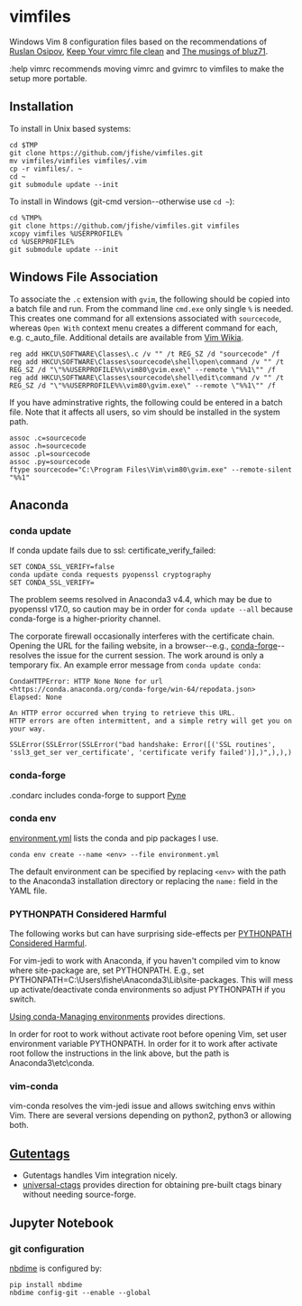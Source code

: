 # vimfiles

Windows Vim 8 configuration files based on the recommendations of [Ruslan Osipov](http://www.rosipov.com/blog/vim-pathogen-and-git-submodules/), [Keep Your vimrc file clean](http://vim.wikia.com/wiki/Keep_your_vimrc_file_clean) and [The musings of bluz71](https://bluz71.github.io/2017/05/15/vim-tips-tricks.html).

:help vimrc recommends moving vimrc and gvimrc to vimfiles to make the setup more portable.

## Installation

To install in Unix based systems:

```
cd $TMP
git clone https://github.com/jfishe/vimfiles.git
mv vimfiles/vimfiles vimfiles/.vim
cp -r vimfiles/. ~
cd ~
git submodule update --init
```

To install in Windows (git-cmd version--otherwise use `cd ~`):

```
cd %TMP%
git clone https://github.com/jfishe/vimfiles.git vimfiles
xcopy vimfiles %USERPROFILE%
cd %USERPROFILE%
git submodule update --init
```

## Windows File Association

To associate the `.c` extension with `gvim`, the following should be copied
into a batch file and run.  From the command line `cmd.exe` only single `%` is
needed. This creates one command for all extensions associated with
`sourcecode`, whereas `Open With` context menu creates a different command for
each, e.g. c_auto_file.  Additional details are available from
[Vim Wikia](http://vim.wikia.com/wiki/Windows_file_associations).

```
reg add HKCU\SOFTWARE\Classes\.c /v "" /t REG_SZ /d "sourcecode" /f
reg add HKCU\SOFTWARE\Classes\sourcecode\shell\open\command /v "" /t REG_SZ /d "\"%%USERPROFILE%%\vim80\gvim.exe\" --remote \"%%1\"" /f
reg add HKCU\SOFTWARE\Classes\sourcecode\shell\edit\command /v "" /t REG_SZ /d "\"%%USERPROFILE%%\vim80\gvim.exe\" --remote \"%%1\"" /f
```

If you have adminstrative rights, the following could be entered in a batch file.  Note that it affects all users, so vim should be installed in the system path.

```
assoc .c=sourcecode
assoc .h=sourcecode
assoc .pl=sourcecode
assoc .py=sourcecode
ftype sourcecode="C:\Program Files\Vim\vim80\gvim.exe" --remote-silent "%%1"
```

## Anaconda

### conda update

If conda update fails due to ssl: certificate_verify_failed:

```DOS
SET CONDA_SSL_VERIFY=false
conda update conda requests pyopenssl cryptography
SET CONDA_SSL_VERIFY=
```

The problem seems resolved in Anaconda3 v4.4, which may be due to pyopenssl
v17.0, so caution may be in order for `conda update --all` because conda-forge
is a higher-priority channel.

The corporate firewall occasionally interferes with the certificate chain.
Opening the URL for the failing website, in a browser--e.g.,
[conda-forge](https://anaconda.org/conda-forge/repo?type=conda&label=main)--resolves
the issue for the current session. The work around is only a temporary
fix. An example error message from `conda update conda`:

```
CondaHTTPError: HTTP None None for url <https://conda.anaconda.org/conda-forge/win-64/repodata.json>
Elapsed: None

An HTTP error occurred when trying to retrieve this URL.
HTTP errors are often intermittent, and a simple retry will get you on your way.

SSLError(SSLError(SSLError("bad handshake: Error([('SSL routines', 'ssl3_get_ser ver_certificate', 'certificate verify failed')],)",),),)
```


### conda-forge

.condarc includes conda-forge to support [Pyne](http://pyne.io)

### conda env

[environment.yml](./environment.yml) lists the conda and pip packages I use.

```
conda env create --name <env> --file environment.yml
```

The default environment can be specified by replacing `<env>` with the path to
the Anaconda3 installation directory or replacing the `name:` field in the YAML
file.

### PYTHONPATH Considered Harmful

The following works but can have surprising side-effects per [PYTHONPATH Considered Harmful](https://soundcloud.com/talkpython/22-pythonpath-considered-harmful).

For vim-jedi to work with Anaconda, if you haven't compiled vim to know where
site-package are, set PYTHONPATH. E.g., set
PYTHONPATH=C:\Users\fishe\Anaconda3\Lib\site-packages. This will mess up
activate/deactivate conda environments so adjust PYTHONPATH if you switch.

[Using conda-Managing environments](https://conda.io/docs/using/envs.html#saved-environment-variables) provides directions.

In order for root to work without activate root before opening Vim, set user
environment variable PYTHONPATH. In order for it to work after activate root
follow the instructions in the link above, but the path is Anaconda3\etc\conda.

### vim-conda

vim-conda resolves the vim-jedi issue and allows switching envs within Vim.
There are several versions depending on python2, python3 or allowing both.

## [Gutentags](https://github.com/ludovicchabant/vim-gutentags)

* Gutentags handles Vim integration nicely.
* [universal-ctags](https://github.com/universal-ctags/ctags) provides
  direction for obtaining pre-built ctags binary without needing
  source-forge.

## Jupyter Notebook

### git configuration

[nbdime]( http://nbdime.readthedocs.io/en/latest/ ) is configured by:

```
pip install nbdime
nbdime config-git --enable --global
```
